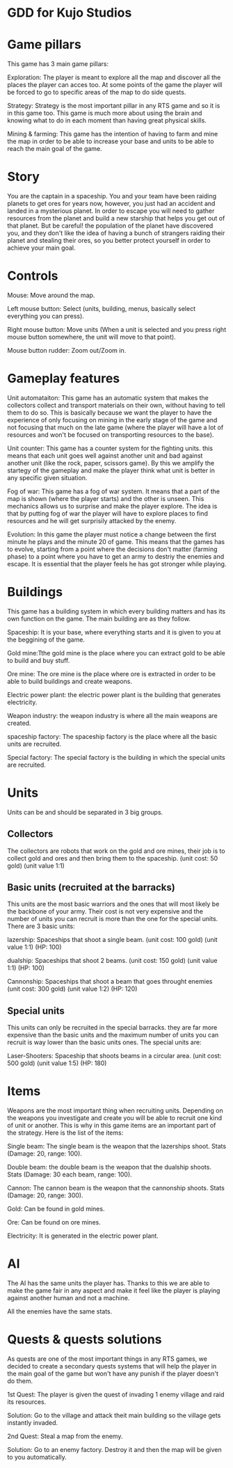 # GDD for Kujo Studios


# Game pillars

This game has 3 main game pillars:

Exploration: The player is meant to explore all the map and discover all the places the player can acces too. At some points of the game the player will be forced to go to specific areas of the map to do side quests.

Strategy: Strategy is the most important pillar in any RTS game and so it is in this game too. This game is much more about using the brain and knowing what to do in each moment than having great physical skills.

Mining & farming: This game has the intention of having to farm and mine the map in order to be able to increase your base and units to be able to reach the main goal of the game.


# Story

You are the captain in a spaceship. You and your team have been raiding planets to get ores for years now, however, you just had an accident and landed in a mysterious planet. In order to escape you will need to gather resources from the planet and build a new starship that helps you get out of that planet. But be careful! the population of the planet have discovered you, and they don't like the idea of having a bunch of strangers raiding their planet and stealing their ores, so you better protect yourself in order to achieve your main goal.


# Controls

Mouse: Move around the map.

Left mouse button: Select (units, building, menus, basically select everything you can press).

Right mouse button: Move units (When a unit is selected and you press right mouse button somewhere, the unit will move to that point).

Mouse button rudder: Zoom out/Zoom in.

# Gameplay features

Unit automataiton: This game has an automatic system that makes the collectors collect and transport materials on their own, without having to tell them to do so. This is basically because we want the player to have the experience of only focusing on mining in the early stage of the game and not focusing that much on the late game (where the player will have a lot of resources and won't be focused on transporting resources to the base).

Unit counter: This game has a counter system for the fighting units. this means that each unit goes well against another unit and bad against another unit (like the rock, paper, scissors game). By this we amplify the startegy of the gameplay and make the player think what unit is better in any specific given situation.

Fog of war: This game has a fog of war system. It means that a part of the map is shown (where the player starts) and the other is unseen. This mechanics allows us to surprise and make the player explore. The idea is that by putting fog of war the player will have to explore places to find resources and he will get surprisily attacked by the enemy.

Evolution: In this game the player must notice a change between the first minute he plays and the minute 20 of game. This means that the games has to evolve, starting from a point where the decisions don't matter (farming phase) to a point where you have to get an army to destriy the enemies and escape. It is essential that the player feels he has got stronger while playing.


# Buildings

This game has a building system in which every building matters and has its own function on the game. The main building are as they follow.

Spaceship: It is your base, where everything starts and it is given to you at the beggining of the game.

Gold mine:Tthe gold mine is the place where you can extract gold to be able to build and buy stuff.

Ore mine: The ore mine is the place where ore is extracted in order to be able to build buildings and create weapons.

Electric power plant: the electric power plant is the building that generates electricity.

Weapon industry: the weapon industry is where all the main weapons are created.

spaceship factory: The spaceship factory is the place where all the basic units are recruited.

Special factory: The special factory is the building in which the special units are recruited.


# Units

Units can be and should be separated in 3 big groups.

## Collectors
The collectors are robots that work on the gold and ore mines, their job is to collect gold and ores and then bring them to the spaceship. (unit cost: 50 gold) (unit value 1:1)

## Basic units (recruited at the barracks)

This units are the most basic warriors and the ones that will most likely be the backbone of your army. Their cost is not very expensive and the number of units you can recruit is more than the one for the special units. There are 3 basic units:

lazership: Spaceships that shoot a single beam. (unit cost: 100 gold) (unit value 1:1) (HP: 100)

dualship: Spaceships that shoot 2 beams. (unit cost: 150 gold) (unit value 1:1) (HP: 100)

Cannonship: Spaceships that shoot a beam that goes throught enemies (unit cost: 300 gold) (unit value 1:2) (HP: 120)

## Special units

This units can only be recruited in the special barracks. they are far more expensive than the basic units and the maximum number of units you can recruit is way lower than the basic units ones. The special units are:

Laser-Shooters: Spaceship that shoots beams in a circular area. (unit cost: 500 gold) (unit value 1:5) (HP: 180)


# Items

Weapons are the most important thing when recruiting units. Depending on the weapons you investigate and create you will be able to recruit one kind of unit or another. This is why in this game items are an important part of the strategy. Here is the list of the items:

Single beam: The single beam is the weapon that the lazerships shoot. Stats (Damage: 20, range: 100).

Double beam: the double beam is the weapon that the dualship shoots. Stats (Damage: 30 each beam, range: 100).

Cannon: The cannon beam is the weapon that the cannonship shoots. Stats (Damage: 20, range: 300).

Gold: Can be found in gold mines.

Ore: Can be found on ore mines.

Electricity: It is generated in the electric power plant.


# AI

The AI has the same units the player has. Thanks to this we are able to make the game fair in any aspect and make it feel like the player is playing against another human and not a machine. 

All the enemies have the same stats.


# Quests & quests solutions

As quests are one of the most important things in any RTS games, we decided to create a secondary quests systems that will help the player in the main goal of the game but won't have any punish if the player doesn't do them.

1st Quest: The player is given the quest of invading 1 enemy village and raid its resources.

Solution: Go to the village and attack theit main building so the village gets instantly invaded.


2nd Quest: Steal a map from the enemy. 

Solution: Go to an enemy factory. Destroy it and then the map will be given to you automatically.
